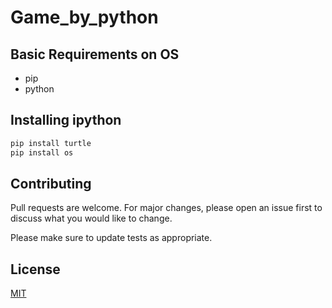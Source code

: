 # Game_by_python

## Basic Requirements on OS
* pip
* python

## Installing ipython
```bash
pip install turtle
pip install os
```
## Contributing
Pull requests are welcome. For major changes, please open an issue first to discuss what you would like to change.

Please make sure to update tests as appropriate.

## License
[MIT](https://choosealicense.com/licenses/mit/)